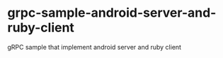 # grpc-sample-android-server-and-ruby-client
gRPC sample that implement android server and ruby client
